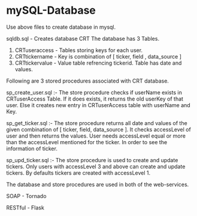 # mySQL-Database
Use above files to create database in mysql.

sqldb.sql - Creates database CRT
The database has 3 Tables.
  1. CRTuseraccess - Tables storing keys for each user.
  2. CRTtickername - Key is combination of [ ticker, field , data_source ]
  3. CRTtickervalue - Value table refrencing tickerid. Table has date and values.
 
 Following are 3 stored procedures associated with CRT database.
 
 sp_create_user.sql :-
  The store procedure checks if userName exists in CRTuserAccess Table. If it does exists, it returns the old userKey of that user.
  Else it creates new entry in CRTuserAccess table with userName and Key.
  
sp_get_ticker.sql :- 
  The store procedure returns all date and values of the given combination of [ ticker, field, data_source ].
  It checks accessLevel of user and then returns the values. User needs accessLevel equal or more than the accessLevel mentioned for 
  the ticker. In order to see the information of ticker.

sp_upd_ticker.sql :- 
  The store procedure is used to create and update tickers. Only users with accessLevel 3 and above can create and update tickers.
  By defaults tickers are created with accessLevel 1.


The database and store procedures are used in both of the web-services.

SOAP - Tornado

RESTful - Flask
